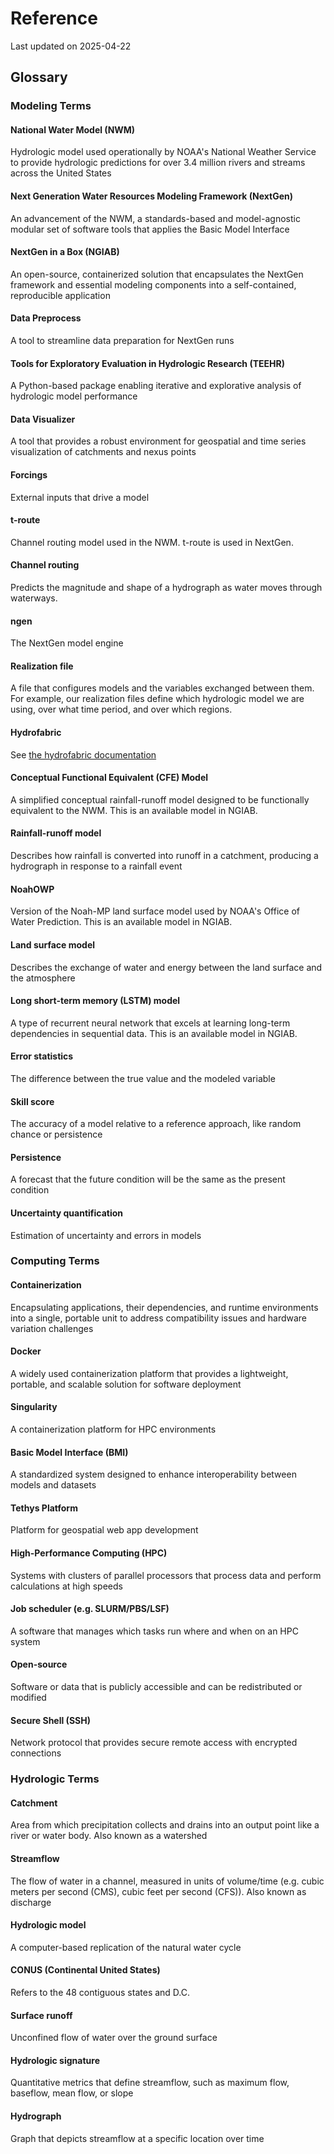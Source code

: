# Reference

Last updated on 2025-04-22

## Glossary

### Modeling Terms

#### National Water Model (NWM)
Hydrologic model used operationally by NOAA's National Weather Service to provide hydrologic predictions for over 3.4 million rivers and streams across the United States

#### Next Generation Water Resources Modeling Framework (NextGen)
An advancement of the NWM, a standards-based and model-agnostic modular set of software tools that applies the Basic Model Interface

#### NextGen in a Box (NGIAB)
An open-source, containerized solution that encapsulates the NextGen framework and essential modeling components into a self-contained, reproducible application

#### Data Preprocess
A tool to streamline data preparation for NextGen runs

#### Tools for Exploratory Evaluation in Hydrologic Research (TEEHR)
A Python-based package enabling iterative and explorative analysis of hydrologic model performance

#### Data Visualizer
A tool that provides a robust environment for geospatial and time series visualization of catchments and nexus points

#### Forcings
External inputs that drive a model

#### t-route
Channel routing model used in the NWM. t-route is used in NextGen.

#### Channel routing
Predicts the magnitude and shape of a hydrograph as water moves through waterways.

#### ngen
The NextGen model engine

#### Realization file
A file that configures models and the variables exchanged between them. For example, our realization files define which hydrologic model we are using, over what time period, and over which regions.

#### Hydrofabric
See [the hydrofabric documentation](https://noaa-owp.github.io/hydrofabric/articles/01-intro-deep-dive.html)

#### Conceptual Functional Equivalent (CFE) Model
A simplified conceptual rainfall-runoff model designed to be functionally equivalent to the NWM. This is an available model in NGIAB.

#### Rainfall-runoff model
Describes how rainfall is converted into runoff in a catchment, producing a hydrograph in response to a rainfall event

#### NoahOWP
Version of the Noah-MP land surface model used by NOAA's Office of Water Prediction. This is an available model in NGIAB.

#### Land surface model
Describes the exchange of water and energy between the land surface and the atmosphere

#### Long short-term memory (LSTM) model
A type of recurrent neural network that excels at learning long-term dependencies in sequential data. This is an available model in NGIAB.

#### Error statistics
The difference between the true value and the modeled variable

#### Skill score
The accuracy of a model relative to a reference approach, like random chance or persistence

#### Persistence
A forecast that the future condition will be the same as the present condition

#### Uncertainty quantification
Estimation of uncertainty and errors in models

### Computing Terms

#### Containerization
Encapsulating applications, their dependencies, and runtime environments into a single, portable unit to address compatibility issues and hardware variation challenges

#### Docker
A widely used containerization platform that provides a lightweight, portable, and scalable solution for software deployment

#### Singularity
A containerization platform for HPC environments

#### Basic Model Interface (BMI)
A standardized system designed to enhance interoperability between models and datasets

#### Tethys Platform
Platform for geospatial web app development

#### High-Performance Computing (HPC)
Systems with clusters of parallel processors that process data and perform calculations at high speeds

#### Job scheduler (e.g. SLURM/PBS/LSF)
A software that manages which tasks run where and when on an HPC system

#### Open-source
Software or data that is publicly accessible and can be redistributed or modified

#### Secure Shell (SSH)
Network protocol that provides secure remote access with encrypted connections

### Hydrologic Terms

#### Catchment
Area from which precipitation collects and drains into an output point like a river or water body. Also known as a watershed

#### Streamflow
The flow of water in a channel, measured in units of volume/time (e.g. cubic meters per second (CMS), cubic feet per second (CFS)). Also known as discharge

#### Hydrologic model
A computer-based replication of the natural water cycle

#### CONUS (Continental United States)
Refers to the 48 contiguous states and D.C.

#### Surface runoff
Unconfined flow of water over the ground surface

#### Hydrologic signature
Quantitative metrics that define streamflow, such as maximum flow, baseflow, mean flow, or slope

#### Hydrograph
Graph that depicts streamflow at a specific location over time